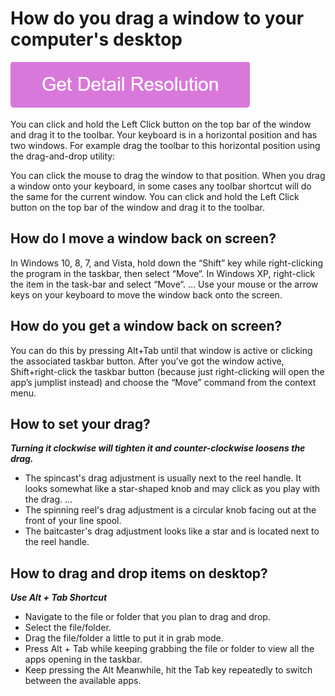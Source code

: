 # How do you drag a window to your computer's desktop

[![How do you drag a window to your computer's desktop](gett-stateed.png)](https://icncomputer.com/how-to-drag-window-on-computer-desktop/)

You can click and hold the Left Click button on the top bar of the window and drag it to the toolbar. Your keyboard is in a horizontal position and has two windows. For example drag the toolbar to this horizontal position using the drag-and-drop utility:

You can click the mouse to drag the window to that position. When you drag a window onto your keyboard, in some cases any toolbar shortcut will do the same for the current window. You can click and hold the Left Click button on the top bar of the window and drag it to the toolbar.

## How do I move a window back on screen?

In Windows 10, 8, 7, and Vista, hold down the “Shift” key while right-clicking the program in the taskbar, then select “Move“. In Windows XP, right-click the item in the task-bar and select “Move“. …
Use your mouse or the arrow keys on your keyboard to move the window back onto the screen.


## How do you get a window back on screen?

You can do this by pressing Alt+Tab until that window is active or clicking the associated taskbar button. After you’ve got the window active, Shift+right-click the taskbar button (because just right-clicking will open the app’s jumplist instead) and choose the “Move” command from the context menu.

## How to set your drag?

**_Turning it clockwise will tighten it and counter-clockwise loosens the drag._**

* The spincast's drag adjustment is usually next to the reel handle. It looks somewhat like a star-shaped knob and may click as you play with the drag. ...
* The spinning reel's drag adjustment is a circular knob facing out at the front of your line spool.
* The baitcaster's drag adjustment looks like a star and is located next to the reel handle. 

## How to drag and drop items on desktop?

**_Use Alt + Tab Shortcut_**

* Navigate to the file or folder that you plan to drag and drop.
* Select the file/folder.
* Drag the file/folder a little to put it in grab mode.
* Press Alt + Tab while keeping grabbing the file or folder to view all the apps opening in the taskbar.
* Keep pressing the Alt Meanwhile, hit the Tab key repeatedly to switch between the available apps.
